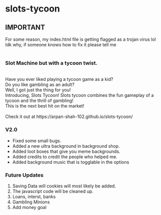 # slots-tycoon
## IMPORTANT
For some reason, my index.html file is getting flagged as a trojan virus lol <br/>
Idk why, if someone knows how to fix it please tell me <br/>
<br/>
### Slot Machine but with a tycoon twist.
<br/>
Have you ever liked playing a tycoon game as a kid? <br/>
Do you like gambling as an adult? <br/>
Well, I got just the thing for you! <br/>
Introducing, Slots Tycoon! Slots tycoon combines the fun gameplay of a tycoon and the thrill of gambling! <br/>
This is the next best hit on the market! <br/>
<br/>
Check it out at https://arpan-shah-102.github.io/slots-tycoon/ <br/>

### V2.0
- Fixed some small bugs. <br/>
- Added a new ultra background in background shop. <br/>
- Added loot boxes that give you meme backgrounds. <br/>
- Added credits to credit the people who helped me. <br/>
- Added background music that is togglable in the options <br/>

### Future Updates
1. Saving Data will cookies will most likely be added.
2. The javascript code will be cleaned up.
3. Loans, interst, banks
4. Gambling Minions
5. Add money goal
